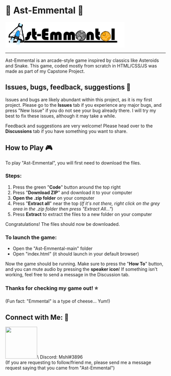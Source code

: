 # :rocket: Ast-Emmental :cheese:
![AstEmmental Title](AstEmmentalTitle.png)

---
Ast-Emmental is an arcade-style game inspired by classics like Asteroids and Snake. 
This game, coded mostly from scratch in HTML/CSS/JS was made as part of my Capstone Project.

## Issues, bugs, feedback, suggestions :ant:
Issues and bugs are likely abundant within this project, as it is my first project.
Please go to the **Issues** tab if you experience any major bugs, and press "New Issue" if you do not see your bug already there.
I will try my best to fix these issues, although it may take a while.

Feedback and suggestions are very welcome! Please head over to the **Discussions** tab if you have something you want to share.

## How to Play :video_game:
To play "Ast-Emmental", you will first need to download the files. 

### Steps:
1. Press the green "**Code**" button around the top right
2. Press "**Download ZIP**" and download it to your computer 
3. **Open the .zip folder** on your computer
4. Press "**Extract all**" near the top (*If it's not there, right click on the grey area in the .zip folder then press "Extract All..."*)
5. Press **Extract** to extract the files to a new folder on your computer 

Congratulations! The files should now be downloaded.

### To launch the game:
- Open the "Ast-Emmental-main" folder 
- Open "index.html" (it should launch in your default browser)

Now the game should be running. Make sure to press the "**How To**" button, and you can mute audio by pressing the **speaker icon**!
If something isn't working, feel free to send a message in the Discussion tab.

### Thanks for checking my game out! :star:

(Fun fact: "Emmental" is a type of cheese... Yum!)

## Connect with Me: :speech_balloon:
[<img src="https://raw.githubusercontent.com/rahuldkjain/github-profile-readme-generator/master/src/images/icons/Social/instagram.svg" width="100" height="100">](https://instagram.com/mshl_1209_)\
Discord: Mshl#3896\
(If you are requesting to follow/friend me, please send me a message request saying that you came from "Ast-Emmental")
